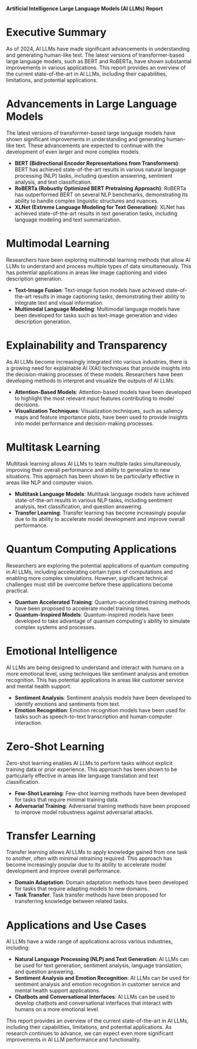 **Artificial Intelligence Large Language Models (AI LLMs) Report**

**Executive Summary**
====================================================

As of 2024, AI LLMs have made significant advancements in understanding and generating human-like text. The latest versions of transformer-based large language models, such as BERT and RoBERTa, have shown substantial improvements in various applications. This report provides an overview of the current state-of-the-art in AI LLMs, including their capabilities, limitations, and potential applications.

**Advancements in Large Language Models**
=========================================

The latest versions of transformer-based large language models have shown significant improvements in understanding and generating human-like text. These advancements are expected to continue with the development of even larger and more complex models.

* **BERT (Bidirectional Encoder Representations from Transformers)**: BERT has achieved state-of-the-art results in various natural language processing (NLP) tasks, including question answering, sentiment analysis, and text classification.
* **RoBERTa (Robustly Optimized BERT Pretraining Approach)**: RoBERTa has outperformed BERT on several NLP benchmarks, demonstrating its ability to handle complex linguistic structures and nuances.
* **XLNet (Extreme Language Modeling for Text Generation)**: XLNet has achieved state-of-the-art results in text generation tasks, including language modeling and text summarization.

**Multimodal Learning**
=====================

Researchers have been exploring multimodal learning methods that allow AI LLMs to understand and process multiple types of data simultaneously. This has potential applications in areas like image captioning and video description generation.

* **Text-Image Fusion**: Text-image fusion models have achieved state-of-the-art results in image captioning tasks, demonstrating their ability to integrate text and visual information.
* **Multimodal Language Modeling**: Multimodal language models have been developed for tasks such as text-image generation and video description generation.

**Explainability and Transparency**
==================================

As AI LLMs become increasingly integrated into various industries, there is a growing need for explainable AI (XAI) techniques that provide insights into the decision-making processes of these models. Researchers have been developing methods to interpret and visualize the outputs of AI LLMs.

* **Attention-Based Models**: Attention-based models have been developed to highlight the most relevant input features contributing to model decisions.
* **Visualization Techniques**: Visualization techniques, such as saliency maps and feature importance plots, have been used to provide insights into model performance and decision-making processes.

**Multitask Learning**
====================

Multitask learning allows AI LLMs to learn multiple tasks simultaneously, improving their overall performance and ability to generalize to new situations. This approach has been shown to be particularly effective in areas like NLP and computer vision.

* **Multitask Language Models**: Multitask language models have achieved state-of-the-art results in various NLP tasks, including sentiment analysis, text classification, and question answering.
* **Transfer Learning**: Transfer learning has become increasingly popular due to its ability to accelerate model development and improve overall performance.

**Quantum Computing Applications**
=============================

Researchers are exploring the potential applications of quantum computing in AI LLMs, including accelerating certain types of computations and enabling more complex simulations. However, significant technical challenges must still be overcome before these applications become practical.

* **Quantum Accelerated Training**: Quantum-accelerated training methods have been proposed to accelerate model training times.
* **Quantum-Inspired Models**: Quantum-inspired models have been developed to take advantage of quantum computing's ability to simulate complex systems and processes.

**Emotional Intelligence**
=====================

AI LLMs are being designed to understand and interact with humans on a more emotional level, using techniques like sentiment analysis and emotion recognition. This has potential applications in areas like customer service and mental health support.

* **Sentiment Analysis**: Sentiment analysis models have been developed to identify emotions and sentiments from text.
* **Emotion Recognition**: Emotion recognition models have been used for tasks such as speech-to-text transcription and human-computer interaction.

**Zero-Shot Learning**
==================

Zero-shot learning enables AI LLMs to perform tasks without explicit training data or prior experience. This approach has been shown to be particularly effective in areas like language translation and text classification.

* **Few-Shot Learning**: Few-shot learning methods have been developed for tasks that require minimal training data.
* **Adversarial Training**: Adversarial training methods have been proposed to improve model robustness against adversarial attacks.

**Transfer Learning**
==================

Transfer learning allows AI LLMs to apply knowledge gained from one task to another, often with minimal retraining required. This approach has become increasingly popular due to its ability to accelerate model development and improve overall performance.

* **Domain Adaptation**: Domain adaptation methods have been developed for tasks that require adapting models to new domains.
* **Task Transfer**: Task transfer methods have been proposed for transferring knowledge between related tasks.

**Applications and Use Cases**
==========================

AI LLMs have a wide range of applications across various industries, including:

* **Natural Language Processing (NLP) and Text Generation**: AI LLMs can be used for text generation, sentiment analysis, language translation, and question answering.
* **Sentiment Analysis and Emotion Recognition**: AI LLMs can be used for sentiment analysis and emotion recognition in customer service and mental health support applications.
* **Chatbots and Conversational Interfaces**: AI LLMs can be used to develop chatbots and conversational interfaces that interact with humans on a more emotional level.

This report provides an overview of the current state-of-the-art in AI LLMs, including their capabilities, limitations, and potential applications. As research continues to advance, we can expect even more significant improvements in AI LLM performance and functionality.
